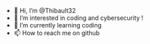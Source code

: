 - 👋 Hi, I’m @Thibault32
- 👀 I’m interested in coding and cybersecurity ! 
- 🌱 I’m currently learning coding  
- 📫 How to reach me on github 

<!---
Thibault32/Thibault32 is a ✨ special ✨ repository because its `README.md` (this file) appears on your GitHub profile.
You can click the Preview link to take a look at your changes.
--->
